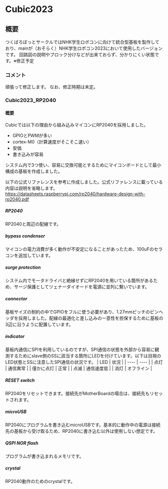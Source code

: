 # Cubic2023

## 概要
つくばろぼっとサークルではNHK学生ロボコンに向けて統合型基板を製作しており、mainが（おそらく）NHK学生ロボコン2023において使用したバージョンです。
回路図の説明やブロック分けなどが出来ておらず、分かりにくい状態です。※修正予定

### コメント
頑張って修正します。
なお、修正時期は未定。

### Cubic2023_RP2040
#### 概要
Cubicでは以下の理由から組み込みマイコンにRP2040を採用しました。
- GPIOとPWMが多い
- cortex-M0（計算速度がそこそこ速い）
- 安価
- 書き込みが容易

システム内で3つ使い、容易に交換可能とするためにマイコンボードとして最小構成の基板を作成しました。

以下の公式リファレンスを参考に作成しました。公式リファレンスに載っている内容は説明を省略します。
https://datasheets.raspberrypi.com/rp2040/hardware-design-with-rp2040.pdf

##### RP2040
RP2040と周辺の配線です。
##### bypass condenser
マイコンの電力消費が多く動作が不安定になることがあったため、100uFのセラコンを追加しています。
##### surge protection
システム内でモータドライバと絶縁せずにRP2040を用いている箇所があるため、サージ保護としてツェナーダイオードを電源に並列に繋いでいます。
##### connector
基板サイズの制約の中でGPIOをフルに使う必要があり、1.27mmピッチのピンヘッダを採用しました。配線の最適化と差し込みの一意性を担保するために基板の3辺に沿うように配置しています。
##### indicator
基板内通信にSPIを利用しているのですが、SPI通信の状態を外部から容易に観測するためにslave側のSSに該当する箇所にLEDを付けています。以下は目視のLED状態とSSに注意したSPI通信の状況です。
|  LED  |  状況  |
| ---- | ---- |
|  点灯  |  通信異常  |
|  僅かに点灯  |  正常  |
|  点滅  |  通信速度低  |
|  消灯  |  オフライン  |

##### RESET switch
RP2040をリセットできます。接続先がMotherBoardの場合は、接続先もリセットされます。

##### microUSB
RP2040にプログラムを書き込むmicroUSBです。基本的に動作中の電源は接続先の基板から受け取るため、RP2040に書き込む以外は使用しない想定です。

##### QSPI NOR flash
プログラムが書き込まれるメモリです。

##### crystal
RP2040動作のためのcrystalです。

